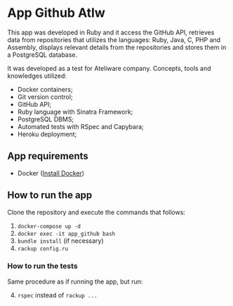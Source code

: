 # App Github Atlw

This app was developed in Ruby and it access the GitHub API, retrieves data from repositories that utilizes the languages: Ruby, Java, C, PHP and Assembly, displays relevant details from the repositories and stores them in a PostgreSQL database.

It was developed as a test for Ateliware company.
Concepts, tools and knowledges utilized:
- Docker containers;
- Git version control;
- GitHub API;
- Ruby language with Sinatra Framework;
- PostgreSQL DBMS;
- Automated tests with RSpec and Capybara;
- Heroku deployment;

## App requirements

- Docker ([Install Docker](https://docs.docker.com/engine/installation/))

## How to run the app

Clone the repository and execute the commands that follows:

1. `docker-compose up -d`
1. `docker exec -it app_github bash`
1. `bundle install` (if necessary)
1. `rackup config.ru`

### How to run the tests

Same procedure as if running the app, but run:

4. `rspec` instead of `rackup ...`